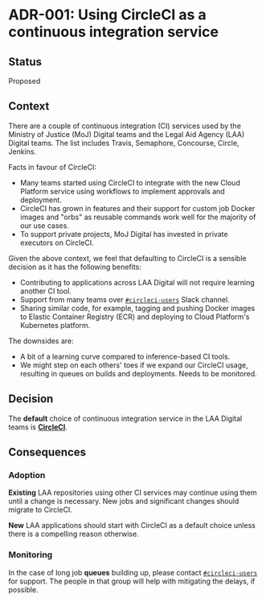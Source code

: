 # ADR-001: Using CircleCI as a continuous integration service

## Status

Proposed

## Context

There are a couple of continuous integration (CI) services used by the Ministry of Justice (MoJ) Digital teams and the
Legal Aid Agency (LAA) Digital teams. The list includes Travis, Semaphore, Concourse, Circle, Jenkins.

Facts in favour of CircleCI:

* Many teams started using CircleCI to integrate with the new Cloud Platform service using workflows
  to implement approvals and deployment.
* CircleCI has grown in features and their support for custom job Docker images and "orbs" as
  reusable commands work well for the majority of our use cases.
* To support private projects, MoJ Digital has invested in private executors on CircleCI.

Given the above context, we feel that defaulting to CircleCI is a sensible decision as it has the following benefits:

* Contributing to applications across LAA Digital will not require learning another CI tool.
* Support from many teams over [`#circleci-users`][circleci-users-slack] Slack channel.
* Sharing similar code, for example, tagging and pushing Docker images to Elastic Container Registry (ECR) and deploying
  to Cloud Platform's Kubernetes platform.

The downsides are:

* A bit of a learning curve compared to inference-based CI tools.
* We might step on each others' toes if we expand our CircleCI usage, resulting in queues on builds and deployments.
  Needs to be monitored.

## Decision

The **default** choice of continuous integration service in the LAA Digital teams is
**[CircleCI](https://circleci.com)**.

## Consequences

### Adoption

**Existing** LAA repositories using other CI services may continue using them until a change is necessary.
New jobs and significant changes should migrate to CircleCI.

**New** LAA applications should start with CircleCI as a default choice unless there is a compelling reason otherwise.

### Monitoring

In the case of long job **queues** building up, please contact [`#circleci-users`][circleci-users-slack] for support.
The people in that group will help with mitigating the delays, if possible.

[circleci-users-slack]: https://mojdt.slack.com/messages/CCSD5F397
